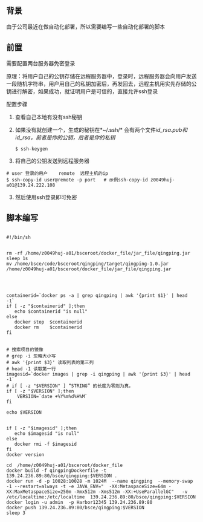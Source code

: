 ## 背景

由于公司最近在做自动化部署，所以需要编写一些自动化部署的脚本

## 前置

需要配置两台服务器免密登录

原理：将用户自己的公钥存储在远程服务器中，登录时，远程服务器会向用户发送一段随机字符串，用户用自己的私钥加密后，再发回去，远程主机用实先存储的公钥进行解密，如果成功，就证明用户是可信的，直接允许ssh登录

配置步骤

1.  查看自己本地有没有ssh秘钥

   1. 如果没有就创建一个，生成的秘钥在*~/.ssh/* 会有两个文件*id_rsa.pub和id_rsa。前者是你的公钥，后者是你的私钥*

      ```shell
      $ ssh-keygen
      ```

      

2.  将自己的公钥发送到远程服务器

   ```shell
   # user 登录的用户    remote  远程主机的ip 
   $ ssh-copy-id user@remote -p port   # 示例ssh-copy-id z0049huj-a01@139.24.222.108
   ```

3.  然后使用ssh登录即可免密

## 脚本编写

```shell

#!/bin/sh


rm -rf /home/z0049huj-a01/bsceroot/docker_file/jar_file/qingping.jar
sleep 1s
mv /home/bsce/code/bsceroot/qingping/target/qingping-1.0.jar /home/z0049huj-a01/bsceroot/docker_file/jar_file/qingping.jar




containerid=`docker ps -a | grep qingping | awk '{print $1}' | head -1`
if [ -z "$containerid" ];then
   echo $containerid "is null"
else
   docker stop  $containerid
   docker rm    $containerid
fi


# 搜索项目的镜像 
# grep -i 忽略大小写 
# awk '{print $3}' 读取列表的第三列
# head -1 读取第一行   
imagesid=`docker images | grep -i qingping | awk '{print $3}' | head -1`
# if [ -z "$VERSION" ] “STRING” 的长度为零则为真。 
if [ -z "$VERSION" ];then
    VERSION=`date +%Y%m%d%H%M`
fi

echo $VERSION


if [ -z "$imagesid" ];then
   echo $imagesid "is null"
else
   docker rmi -f $imagesid
fi
docker version

cd  /home/z0049huj-a01/bsceroot/docker_file
docker build -f qingpingDockerfile -t 139.24.236.89:80/bsce/qingping:$VERSION .
docker run -d -p 10028:10028 -m 1024M  --name qingping  --memory-swap -1 --restart=always -t -e JAVA_ENV="  -XX:MetaspaceSize=64m -XX:MaxMetaspaceSize=250m -Xmx512m -Xms512m -XX:+UseParallelGC"   -v /etc/localtime:/etc/localtime  139.24.236.89:80/bsce/qingping:$VERSION
docker login -u admin  -p Harbor12345 139.24.236.89:80
docker push 139.24.236.89:80/bsce/qingping:$VERSION
sleep 3

```

